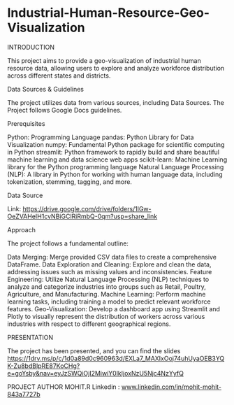 # Industrial-Human-Resource-Geo-Visualization

INTRODUCTION

This project aims to provide a geo-visualization of industrial human resource data, allowing users to explore and analyze workforce distribution across different states and districts.


Data Sources & Guidelines

The project utilizes data from various sources, including Data Sources. The Project follows Google Docs guidelines.


Prerequisites

Python: Programming Language
pandas: Python Library for Data Visualization
numpy: Fundamental Python package for scientific computing in Python
streamlit: Python framework to rapidly build and share beautiful machine learning and data science web apps
scikit-learn: Machine Learning library for the Python programming language
Natural Language Processing (NLP): A library in Python for working with human language data, including tokenization, stemming, tagging, and more.


Data Source

Link: https://drive.google.com/drive/folders/1lGw-OeZVAHeIH1cvNBiGClRiRmbQ-0qm?usp=share_link


Approach

The project follows a fundamental outline:

Data Merging: Merge provided CSV data files to create a comprehensive DataFrame.
Data Exploration and Cleaning: Explore and clean the data, addressing issues such as missing values and inconsistencies.
Feature Engineering: Utilize Natural Language Processing (NLP) techniques to analyze and categorize industries into groups such as Retail, Poultry, Agriculture, and Manufacturing.
Machine Learning: Perform machine learning tasks, including training a model to predict relevant workforce features.
Geo-Visualization: Develop a dashboard app using Streamlit and Plotly to visually represent the distribution of workers across various industries with respect to different geographical regions.


PRESENTATION

The project has been presented, and you can find the slides  https://1drv.ms/p/c/1d0a89d0c960963d/EXLa7_MAXIxOoj74uhUyaOEB3YQK-Zu8bdBlpRE87KoCHg?e=goYsby&nav=eyJzSWQiOjI2MiwiY0lkIjoxNzU5Njc4NzYyfQ

PROJECT AUTHOR
MOHIT.R
Linkedin : www.linkedin.com/in/mohit-mohit-843a7727b




 
